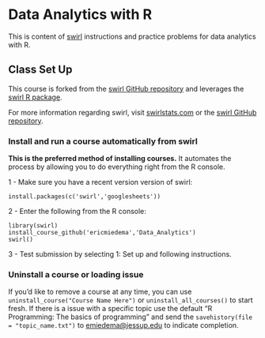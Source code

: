 Data Analytics with R
=====================

This is content of [swirl](http://swirlstats.com) instructions and
practice problems for data analytics with R.

Class Set Up
------------

This course is forked from the [swirl GitHub
repository](https://github.com/swirldev/swirl) and leverages the [swirl
R package](http://swirlstats.com).

For more information regarding swirl, visit
[swirlstats.com](http://swirlstats.com) or the [swirl GitHub
repository](https://github.com/swirldev/swirl).

### Install and run a course automatically from swirl

**This is the preferred method of installing courses.** It automates the
process by allowing you to do everything right from the R console.

1 - Make sure you have a recent version version of swirl:

    install.packages(c('swirl','googlesheets'))

2 - Enter the following from the R console:

    library(swirl)
    install_course_github('ericmiedema','Data_Analytics')
    swirl()

3 - Test submission by selecting 1: Set up and following instructions.

### Uninstall a course or loading issue

If you’d like to remove a course at any time, you can use
`uninstall_course("Course Name Here")` or `uninstall_all_courses()` to
start fresh. If there is a issue with a specific topic use the default
“R Programming: The basics of programming” and send the
`savehistory(file = "topic_name.txt")` to <emiedema@jessup.edu> to
indicate completion.

